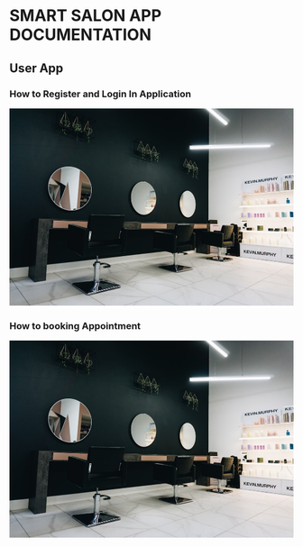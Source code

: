 # SMART SALON APP DOCUMENTATION
## User App
### How to Register and Login In Application
<img src = "src/images/test.jpg" width = "700">

### How to booking Appointment

<img src = "src/images/test.jpg" width = "700">
